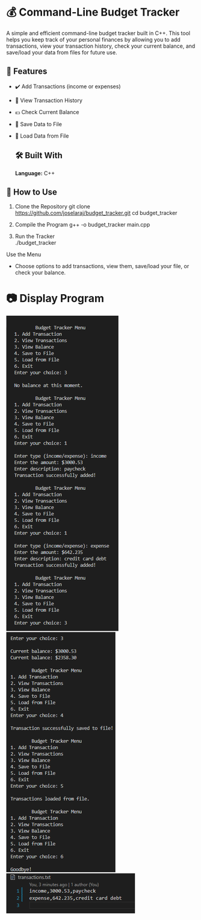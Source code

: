 # 💰 **Command-Line Budget Tracker**
A simple and efficient command-line budget tracker built in C++. This tool helps you keep track of your personal finances by allowing you to add transactions, view your transaction history, check your current balance, and save/load your data from files for future use.

## 🚀 **Features**
* ✔️ Add Transactions (income or expenses)
* 📜 View Transaction History
* 💵 Check Current Balance
* 💾 Save Data to File
* 📁 Load Data from File

  ## 🛠️ **Built With**
  **Language:** C++
## 🧰 How to Use
1. Clone the Repository
git clone https://github.com/joselaraj/budget_tracker.git
cd budget_tracker

2. Compile the Program
g++ -o budget_tracker main.cpp

3. Run the Tracker
<br>./budget_tracker

Use the Menu
* Choose options to add transactions, view them, save/load your file, or check your balance.

 # 📷 Display Program

![image alt](https://github.com/joselaraj/budget_tracker/blob/93b325d294b91f33df250f214bace906f9741d9a/budget_tracker1.png)
![image alt](https://github.com/joselaraj/budget_tracker/blob/03c6af4873993c8c0a1d2aba3e074318a09d2d8f/budget_tracker2.png)
![image alt](https://github.com/joselaraj/budget_tracker/blob/646b4d882d13275e09870928edae3f89805c8c33/budget_tracker3.png)

